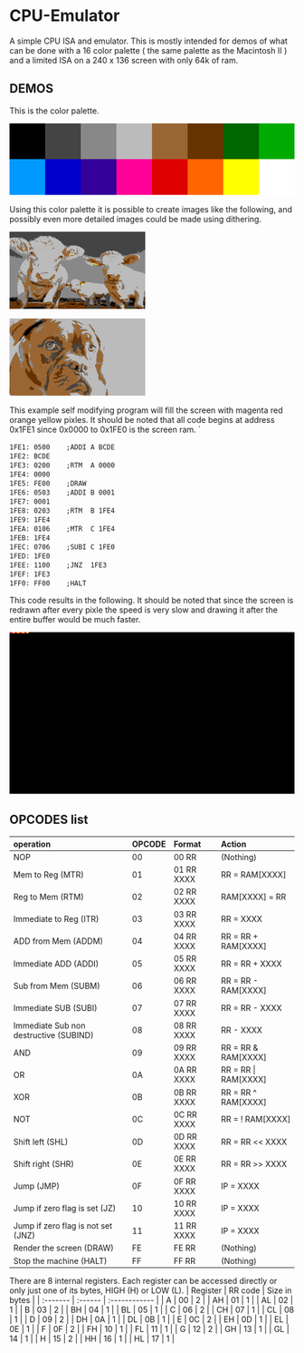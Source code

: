 # CPU-Emulator

A simple CPU ISA and emulator. This is mostly intended for demos of what can be done with a 16 color palette ( the same palette as the Macintosh II ) and a limited ISA on a 240 x 136 screen with only 64k of ram.

## DEMOS

This is the color palette.

![color palette image](https://raw.githubusercontent.com/Jerry-G/CPU-Emulator/master/demo/16palette.png)

Using this color palette it is possible to create images like the following, and possibly even more detailed images could be made using dithering.

![image of cows](https://raw.githubusercontent.com/Jerry-G/CPU-Emulator/master/demo/cows.png)

![image of dog](https://raw.githubusercontent.com/Jerry-G/CPU-Emulator/master/demo/dog.png)

This example self modifying program will fill the screen with magenta red orange yellow pixles. It should be noted that all code begins at address 0x1FE1 since 0x0000 to 0x1FE0 is the screen ram. `

```
1FE1: 0500    ;ADDI A BCDE
1FE2: BCDE
1FE3: 0200    ;RTM  A 0000
1FE4: 0000
1FE5: FE00    ;DRAW
1FE6: 0503    ;ADDI B 0001
1FE7: 0001
1FE8: 0203    ;RTM  B 1FE4
1FE9: 1FE4
1FEA: 0106    ;MTR  C 1FE4
1FEB: 1FE4
1FEC: 0706    ;SUBI C 1FE0
1FED: 1FE0
1FEE: 1100    ;JNZ  1FE3
1FEF: 1FE3
1FF0: FF00    ;HALT
```

This code results in the following. It should be noted that since the screen is redrawn after every pixle the speed is very slow and drawing it after the entire buffer would be much faster.

![gif of program running](https://raw.githubusercontent.com/Jerry-G/CPU-Emulator/master/demo/demo.gif)

## OPCODES list

| operation                              | OPCODE | Format     | Action               |
| :------------------------------------- | :----- | :--------- | :------------------- |
| NOP                                    | 00     | 00 RR      | (Nothing)            |
| Mem to Reg (MTR)                       | 01     | 01 RR XXXX | RR = RAM[XXXX]       |
| Reg to Mem (RTM)                       | 02     | 02 RR XXXX | RAM[XXXX] = RR       |
| Immediate to Reg (ITR)                 | 03     | 03 RR XXXX | RR = XXXX            |
| ADD from Mem (ADDM)                    | 04     | 04 RR XXXX | RR = RR + RAM[XXXX]  |
| Immediate ADD (ADDI)                   | 05     | 05 RR XXXX | RR = RR + XXXX       |
| Sub from Mem (SUBM)                    | 06     | 06 RR XXXX | RR = RR - RAM[XXXX]  |
| Immediate SUB (SUBI)                   | 07     | 07 RR XXXX | RR = RR - XXXX       |
| Immediate Sub non destructive (SUBIND) | 08     | 08 RR XXXX | RR - XXXX            |
| AND                                    | 09     | 09 RR XXXX | RR = RR & RAM[XXXX]  |
| OR                                     | 0A     | 0A RR XXXX | RR = RR \| RAM[XXXX] |
| XOR                                    | 0B     | 0B RR XXXX | RR = RR ^ RAM[XXXX]  |
| NOT                                    | 0C     | 0C RR XXXX | RR = ! RAM[XXXX]     |
| Shift left (SHL)                       | 0D     | 0D RR XXXX | RR = RR << XXXX      |
| Shift right (SHR)                      | 0E     | 0E RR XXXX | RR = RR >> XXXX      |
| Jump (JMP)                             | 0F     | 0F RR XXXX | IP = XXXX            |
| Jump if zero flag is set (JZ)          | 10     | 10 RR XXXX | IP = XXXX            |
| Jump if zero flag is not set (JNZ)     | 11     | 11 RR XXXX | IP = XXXX            |
| Render the screen (DRAW)               | FE     | FE RR      | (Nothing)            |
| Stop the machine (HALT)                | FF     | FF RR      | (Nothing)            |

There are 8 internal registers. Each register can be accessed directly or only just one of its bytes, HIGH (H) or LOW (L).
| Register | RR code | Size in bytes |
| :------- | :------ | :------------ |
| A | 00 | 2 |
| AH | 01 | 1 |
| AL | 02 | 1 |
| B | 03 | 2 |
| BH | 04 | 1 |
| BL | 05 | 1 |
| C | 06 | 2 |
| CH | 07 | 1 |
| CL | 08 | 1 |
| D | 09 | 2 |
| DH | 0A | 1 |
| DL | 0B | 1 |
| E | 0C | 2 |
| EH | 0D | 1 |
| EL | 0E | 1 |
| F | 0F | 2 |
| FH | 10 | 1 |
| FL | 11 | 1 |
| G | 12 | 2 |
| GH | 13 | 1 |
| GL | 14 | 1 |
| H | 15 | 2 |
| HH | 16 | 1 |
| HL | 17 | 1 |
